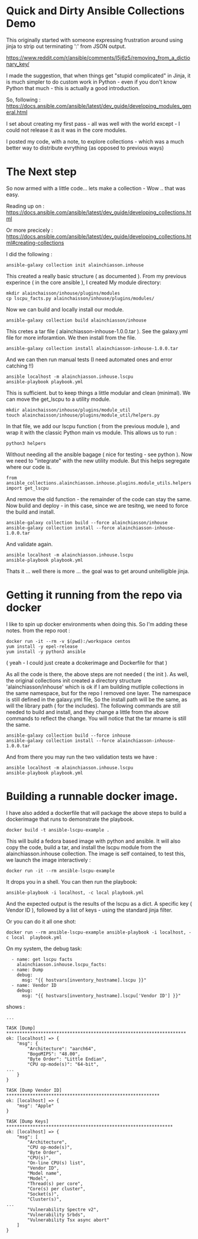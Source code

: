 # Quick and Dirty Ansible Collections Demo

This originally started with someone expressing frustration around using jinja to strip out terminating ':'
from JSON output. 

https://www.reddit.com/r/ansible/comments/l5j6z5/removing_from_a_dictionary_key/

I made the suggestion, that when things get "stupid complicated" in Jinja, it is much simpler to do 
custom work in Python - even if you don't know Python that much - this is actually a good introduction.

So, following : https://docs.ansible.com/ansible/latest/dev_guide/developing_modules_general.html

I set about creating my first pass - all was well with the world except - I could not release it as it was in the core modules. 

I posted my code, with a note, to explore collections - which was a much better way to distribute evrything (as opposed to previous ways)

# The Next step

So now armed with a little code... lets make a collection - Wow .. that was easy.

Reading up on : https://docs.ansible.com/ansible/latest/dev_guide/developing_collections.html


Or more precicely : https://docs.ansible.com/ansible/latest/dev_guide/developing_collections.html#creating-collections

I did the following : 

    ansible-galaxy collection init alainchiasson.inhouse

This created a really basic structure ( as documented ). From my previous experince ( in the core ansible ), I created My module directory:

    mkdir alainchaisson/inhouse/plugins/modules
    cp lscpu_facts.py alainchaisson/inhouse/plugins/modules/

Now we can build and locally install our module.

    ansible-galaxy collection build alainchiasson/inhouse 

This cretes a tar file ( alainchiasson-inhouse-1.0.0.tar ). See the galaxy.yml file for more inforamtion. We then install from the file.

    ansible-galaxy collection install alainchiasson-inhouse-1.0.0.tar

And we can then run manual tests (I need automated ones and error catching !!)

    ansible localhost -m alainchiasson.inhouse.lscpu
    ansible-playbook playbook.yml

This is sufficient. but to keep things a little modular and clean (minimal). We can move the get_lscpu to a utility module.

    mkdir alainchaisson/inhouse/plugins/module_util
    touch alainchaisson/inhouse/plugins/module_util/helpers.py

In that file, we add our lscpu function ( from the previous module ), and wrap it with the classic Python main vs module. This allows us to run : 

    python3 helpers

Without needing all the ansible bagage ( nice for testing - see python ). Now we need to "integrate" with the new utility module. But this helps segregate where our code is.

    from ansible_collections.alainchiasson.inhouse.plugins.module_utils.helpers import get_lscpu

And remove the old function - the remainder of the code can stay the same. Now build and deploy - in this case, since we are tesitng, we need to force the build and install.

    ansible-galaxy collection build --force alainchiasson/inhouse 
    ansible-galaxy collection install --force alainchiasson-inhouse-1.0.0.tar

And validate again.

    ansible localhost -m alainchiasson.inhouse.lscpu
    ansible-playbook playbook.yml

Thats it ... well there is more ... the goal was to get around unitelligible jinja.

# Getting it running from the repo via docker 

I like to spin up docker environments when doing this. So I'm adding these notes. from the repo root :

    docker run -it --rm -v $(pwd):/workspace centos
    yum install -y epel-release
    yum install -y python3 ansible

( yeah - I could just create a dcokerimage and Dockerfile for that )

As all the code is there, the above steps are not needed ( the init ). As well, the original collections init created a directory structure 'alainchiasson/inhouse' 
which is ok if I am building mutliple collections in the same namespace, but for the repo I removed one layer. The namespace is still defined in the galaxy.yml file,
So the install path will be the same, as will the library path ( for the includes). The following commands are still needed to build and install, and they change a 
little from the above commands to reflect the change. You will notice that the tar mname is still the same.

    ansible-galaxy collection build --force inhouse 
    ansible-galaxy collection install --force alainchiasson-inhouse-1.0.0.tar

And from there you may run the two validation tests we have : 

    ansible localhost -m alainchiasson.inhouse.lscpu
    ansible-playbook playbook.yml

# Building a runnable docker image.

I have also added a dockerfile that will package the above steps to build a dockerimage that runs to demonstrate the playbook.

    docker build -t ansible-lscpu-example .

This will build a fedora based image with python and ansible. It will also copy the code, build a tar, and install the lscpu module from the alainchiasson.inhouse collection. The image is self contained, to test this, we launch the image interactively : 

    docker run -it --rm ansible-lscpu-example

It drops you in a shell. You can then run the playbook:

    ansible-playbook -i localhost, -c local playbook.yml

And the expected output is the results of the lscpu as a dict. A specific key ( Vendor ID ), followed by a list of keys - using the standard jinja filter.

Or you can do it all one shot:

    docker run --rm ansible-lscpu-example ansible-playbook -i localhost, -c local  playbook.yml

On my system, the debug task:

```
  - name: get lscpu facts
    alainchiasson.inhouse.lscpu_facts:
  - name: Dump
    debug:
      msg: "{{ hostvars[inventory_hostname].lscpu }}"
  - name: Vendor ID
    debug:
      msg: "{{ hostvars[inventory_hostname].lscpu['Vendor ID'] }}"

```

shows :

```
...

TASK [Dump] ********************************************************************
ok: [localhost] => {
    "msg": {
        "Architecture": "aarch64",
        "BogoMIPS": "48.00",
        "Byte Order": "Little Endian",
        "CPU op-mode(s)": "64-bit",
...
    }
}

TASK [Dump Vendor ID] **********************************************************
ok: [localhost] => {
    "msg": "Apple"
}

TASK [Dump Keys] ***************************************************************
ok: [localhost] => {
    "msg": [
        "Architecture",
        "CPU op-mode(s)",
        "Byte Order",
        "CPU(s)",
        "On-line CPU(s) list",
        "Vendor ID",
        "Model name",
        "Model",
        "Thread(s) per core",
        "Core(s) per cluster",
        "Socket(s)",
        "Cluster(s)",
...
        "Vulnerability Spectre v2",
        "Vulnerability Srbds",
        "Vulnerability Tsx async abort"
    ]
}

```


